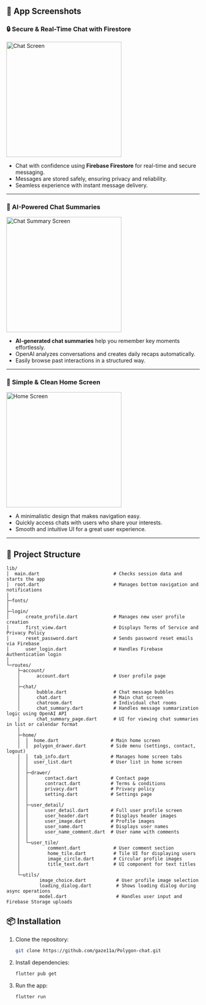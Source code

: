 ## 📱 App Screenshots

### 🔒 Secure & Real-Time Chat with Firestore
<img src="./assets/screenshots/chat_screen.png" alt="Chat Screen" width="300">  

- Chat with confidence using **Firebase Firestore** for real-time and secure messaging.
- Messages are stored safely, ensuring privacy and reliability.
- Seamless experience with instant message delivery.

---

### 📝 AI-Powered Chat Summaries
<img src="./assets/screenshots/summary.png" alt="Chat Summary Screen" width="300">  

- **AI-generated chat summaries** help you remember key moments effortlessly.
- OpenAI analyzes conversations and creates daily recaps automatically.
- Easily browse past interactions in a structured way.

---

### 🎨 Simple & Clean Home Screen
<img src="./assets/screenshots/home_screen.png" alt="Home Screen" width="300">  

- A minimalistic design that makes navigation easy.
- Quickly access chats with users who share your interests.
- Smooth and intuitive UI for a great user experience.

---


## 📂 Project Structure

```
lib/
│  main.dart                           # Checks session data and starts the app
│  root.dart                           # Manages bottom navigation and notifications
│  
├─fonts/
│  
├─login/
│      create_profile.dart             # Manages new user profile creation
│      first_view.dart                 # Displays Terms of Service and Privacy Policy
│      reset_password.dart             # Sends password reset emails via Firebase
│      user_login.dart                 # Handles Firebase Authentication login
│      
└─routes/
    ├─account/
    │      account.dart                # User profile page
    │      
    ├─chat/
    │      bubble.dart                 # Chat message bubbles
    │      chat.dart                   # Main chat screen
    │      chatroom.dart               # Individual chat rooms
    │      chat_summary.dart           # Handles message summarization logic using OpenAI API
    │      chat_summary_page.dart      # UI for viewing chat summaries in list or calendar format
    │      
    ├─home/
    │  │  home.dart                   # Main home screen
    │  │  polygon_drawer.dart         # Side menu (settings, contact, logout)
    │  │  tab_info.dart               # Manages home screen tabs
    │  │  user_list.dart              # User list in home screen
    │  │  
    │  ├─drawer/
    │  │      contact.dart            # Contact page
    │  │      contract.dart           # Terms & conditions
    │  │      privacy.dart            # Privacy policy
    │  │      setting.dart            # Settings page
    │  │      
    │  ├─user_detail/
    │  │      user_detail.dart        # Full user profile screen
    │  │      user_header.dart        # Displays header images
    │  │      user_image.dart         # Profile images
    │  │      user_name.dart          # Displays user names
    │  │      user_name_comment.dart  # User name with comments
    │  │      
    │  └─user_tile/
    │          comment.dart            # User comment section
    │          home_tile.dart          # Tile UI for displaying users
    │          image_circle.dart       # Circular profile images
    │          title_text.dart         # UI component for text titles
    │          
    └─utils/
            image_choice.dart           # User profile image selection
            loading_dialog.dart         # Shows loading dialog during async operations
            model.dart                  # Handles user input and Firebase Storage uploads
```


## 📦 Installation
1. Clone the repository:
   ```sh
   git clone https://github.com/gaze11a/Polygon-chat.git
   ```
2. Install dependencies:
   ```sh
   flutter pub get
   ```
3. Run the app:
   ```sh
   flutter run
   ```
